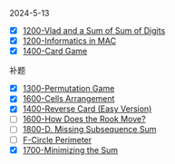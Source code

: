 2024-5-13
- [x] [1200-Vlad and a Sum of Sum of Digits](https://codeforces.com/contest/1926/problem/C)
- [x] [1200-Informatics in MAC](https://codeforces.com/problemset/problem/1935/B)
- [x] [1400-Card Game](https://codeforces.com/contest/1932/problem/D)

补题
- [x] [1300-Permutation Game](https://codeforces.com/contest/1968/problem/D)
- [x] [1600-Cells Arrangement](https://codeforces.com/contest/1968/problem/E)
- [x] [1400-Reverse Card (Easy Version)](https://codeforces.com/contest/1972/problem/D1)
- [ ] [1600-How Does the Rook Move?](https://codeforces.com/contest/1957/problem/C)
- [ ] [1800-D. Missing Subsequence Sum](https://codeforces.com/contest/1966/problem/D)
- [ ] [F-Circle Perimeter](https://codeforces.com/contest/1971/problem/F)
- [x] [1700-Minimizing the Sum](https://codeforces.com/contest/1969/problem/C)
